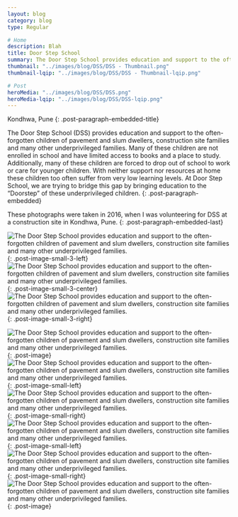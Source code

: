```yaml
---
layout: blog
category: blog
type: Regular

# Home
description: Blah
title: Door Step School
summary: The Door Step School provides education and support to the often-forgotten children of pavement and slum dwellers, construction site families and many other underprivileged families.
thumbnail: "../images/blog/DSS/DSS - Thumbnail.png"
thumbnail-lqip: "../images/blog/DSS/DSS - Thumbnail-lqip.png"

# Post
heroMedia: "../images/blog/DSS/DSS.png"
heroMedia-lqip: "../images/blog/DSS/DSS-lqip.png"
---
```


Kondhwa, Pune
{: .post-paragraph-embedded-title}

The Door Step School (DSS) provides education and support to the often-forgotten children of pavement and slum dwellers, construction site families and many other underprivileged families. Many of these children are not enrolled in school and have limited access to books and a place to study. Additionally, many of these children are forced to drop out of school to work or care for younger children. With neither support nor resources at home these children too often suffer from very low learning levels. At Door Step School, we are trying to bridge this gap by bringing education to the “Doorstep” of these underprivileged children.
{: .post-paragraph-embedded}

These photographs were taken in 2016, when I was volunteering for DSS at a construction site in Kondhwa, Pune.
{: .post-paragraph-embedded-last}


<img src="../images/blog/DSS/Images/1 2.png" data-src="../images/blog/DSS/Images/1.png" class="lazyload blur-up" alt="The Door Step School provides education and support to the often-forgotten children of pavement and slum dwellers, construction site families and many other underprivileged families.">{: .post-image-small-3-left}
<img src="../images/blog/DSS/Images/2 2.png" data-src="../images/blog/DSS/Images/2.png" class="lazyload blur-up" alt="The Door Step School provides education and support to the often-forgotten children of pavement and slum dwellers, construction site families and many other underprivileged families.">{: .post-image-small-3-center}
<img src="../images/blog/DSS/Images/3 2.png" data-src="../images/blog/DSS/Images/3.png" class="lazyload blur-up" alt="The Door Step School provides education and support to the often-forgotten children of pavement and slum dwellers, construction site families and many other underprivileged families.">{: .post-image-small-3-right}

<img src="../images/blog/DSS/Images/4 2.png" data-src="../images/blog/DSS/Images/4.png" class="lazyload blur-up" alt="The Door Step School provides education and support to the often-forgotten children of pavement and slum dwellers, construction site families and many other underprivileged families.">
{: .post-image} 




<img src="../images/blog/DSS/Images/5 2.png" data-src="../images/blog/DSS/Images/5.png" class="lazyload blur-up" alt="The Door Step School provides education and support to the often-forgotten children of pavement and slum dwellers, construction site families and many other underprivileged families.">
{: .post-image-small-left} 

<img src="../images/blog/DSS/Images/6 2.png" data-src="../images/blog/DSS/Images/6.png" class="lazyload blur-up" alt="The Door Step School provides education and support to the often-forgotten children of pavement and slum dwellers, construction site families and many other underprivileged families.">
{: .post-image-small-right} 

<img src="../images/blog/DSS/Images/7 2.png" data-src="../images/blog/DSS/Images/7.png" class="lazyload blur-up" alt="The Door Step School provides education and support to the often-forgotten children of pavement and slum dwellers, construction site families and many other underprivileged families.">
{: .post-image-small-left} 

<img src="../images/blog/DSS/Images/8 2.png" data-src="../images/blog/DSS/Images/8.png" class="lazyload blur-up" alt="The Door Step School provides education and support to the often-forgotten children of pavement and slum dwellers, construction site families and many other underprivileged families.">
{: .post-image-small-right} 

<img src="../images/blog/DSS/Images/9 2.png" data-src="../images/blog/DSS/Images/9.png" class="lazyload blur-up" alt="The Door Step School provides education and support to the often-forgotten children of pavement and slum dwellers, construction site families and many other underprivileged families.">
{: .post-image} 















